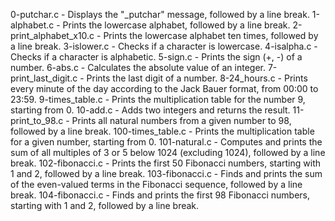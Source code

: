 0-putchar.c - Displays the "_putchar" message, followed by a line break.
1-alphabet.c - Prints the lowercase alphabet, followed by a line break.
2-print_alphabet_x10.c - Prints the lowercase alphabet ten times, followed by a line break.
3-islower.c - Checks if a character is lowercase.
4-isalpha.c - Checks if a character is alphabetic.
5-sign.c - Prints the sign (+, -) of a number.
6-abs.c - Calculates the absolute value of an integer.
7-print_last_digit.c - Prints the last digit of a number.
8-24_hours.c - Prints every minute of the day according to the Jack Bauer format, from 00:00 to 23:59.
9-times_table.c - Prints the multiplication table for the number 9, starting from 0.
10-add.c - Adds two integers and returns the result.
11-print_to_98.c - Prints all natural numbers from a given number to 98, followed by a line break.
100-times_table.c - Prints the multiplication table for a given number, starting from 0.
101-natural.c - Computes and prints the sum of all multiples of 3 or 5 below 1024 (excluding 1024), followed by a line break.
102-fibonacci.c - Prints the first 50 Fibonacci numbers, starting with 1 and 2, followed by a line break.
103-fibonacci.c - Finds and prints the sum of the even-valued terms in the Fibonacci sequence, followed by a line break.
104-fibonacci.c - Finds and prints the first 98 Fibonacci numbers, starting with 1 and 2, followed by a line break.
